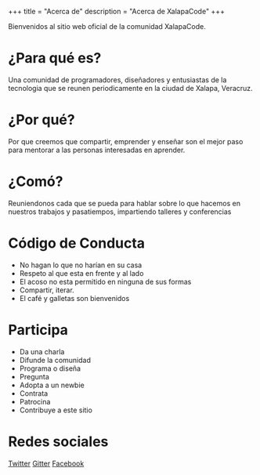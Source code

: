 +++
title = "Acerca de"
description = "Acerca de XalapaCode"
+++

Bienvenidos al sitio web oficial de la comunidad XalapaCode.

# ¿Para qué es?

Una comunidad de programadores, diseñadores y entusiastas de la tecnologia que se reunen periodicamente en la ciudad de Xalapa, Veracruz.

# ¿Por qué?

Por que creemos que compartir, emprender y enseñar son el mejor paso para mentorar a las personas interesadas en aprender.

# ¿Comó?

Reuniendonos cada que se pueda para hablar sobre lo que hacemos en nuestros trabajos y pasatiempos, impartiendo talleres y conferencias 

# Código de Conducta

* No hagan lo que no harían en su casa
* Respeto al que esta en frente y al lado
* El acoso no esta permitido en ninguna de sus formas
* Compartir, iterar.
* El café y galletas son bienvenidos

# Participa

* Da una charla
* Difunde la comunidad
* Programa o diseña
* Pregunta
* Adopta a un newbie
* Contrata
* Patrocina
* Contribuye a este sitio

# Redes sociales

[Twitter](https://twitter.com/xalapacode)
[Gitter](https://gitter.im/xalapacode/Lobby)
[Facebook](https://facebook.com/xalapacode)